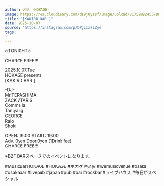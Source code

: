 ```yaml
---
author: 火影 -HOKAGE-
image: https://res.cloudinary.com/ds9j0yzsf/image/upload/v1759892455/DPgLIx7iZye.jpg
title: "[KAKIRO BAR ]"
date: 2025-10-07
source: 'https://instagram.com/p/DPgLIx7iZye'
tags:
- 
---
```

🔥TONIGHT🔥

CHARGE FREE!!!

2025.10.07.Tue<br>
HOKAGE presents<br>
[KAKIRO BAR ]

-DJ-<br>
Mr.TERASHIMA<br>
ZACK ATARIS<br>
Comme la<br>
Taniyang<br>
GEORGE<br>
Raio<br>
Shoki

OPEN: 19:00 START: 19:00<br>
Adv. 0yen Door.0yen (1Drink fee)<br>
CHARGE FREE!!!

※B2F BARスペースでのイベントになります。

#MusicBarHOKAGE #HOKAGE #ホカゲ #火影 #livemusicvenue #osaka #osakabar #livepub #japan #pub #bar #rockbar #ライブハウス #毎日がスペシャル